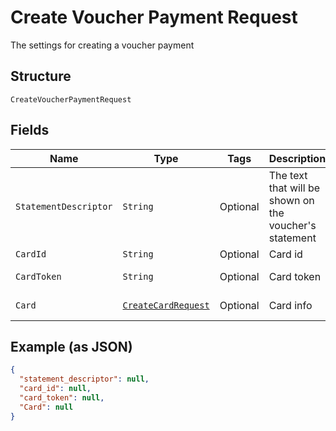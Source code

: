 
# Create Voucher Payment Request

The settings for creating a voucher payment

## Structure

`CreateVoucherPaymentRequest`

## Fields

| Name | Type | Tags | Description | Getter | Setter |
|  --- | --- | --- | --- | --- | --- |
| `StatementDescriptor` | `String` | Optional | The text that will be shown on the voucher's statement | String getStatementDescriptor() | setStatementDescriptor(String statementDescriptor) |
| `CardId` | `String` | Optional | Card id | String getCardId() | setCardId(String cardId) |
| `CardToken` | `String` | Optional | Card token | String getCardToken() | setCardToken(String cardToken) |
| `Card` | [`CreateCardRequest`](/doc/models/create-card-request.md) | Optional | Card info | CreateCardRequest getCard() | setCard(CreateCardRequest card) |

## Example (as JSON)

```json
{
  "statement_descriptor": null,
  "card_id": null,
  "card_token": null,
  "Card": null
}
```

